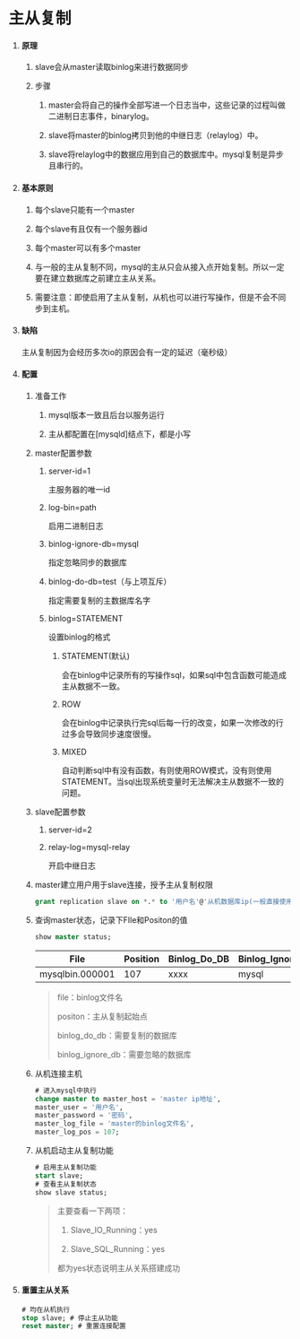 # 主从复制

1. #### 原理
   
   1. slave会从master读取binlog来进行数据同步
   
   2. 步骤
      
      1. master会将自己的操作全部写进一个日志当中，这些记录的过程叫做二进制日志事件，binarylog。
      
      2. slave将master的binlog拷贝到他的中继日志（relaylog）中。
      
      3. slave将relaylog中的数据应用到自己的数据库中。mysql复制是异步且串行的。

2. #### 基本原则
   
   1. 每个slave只能有一个master
   
   2. 每个slave有且仅有一个服务器id
   
   3. 每个master可以有多个master
   
   4. 与一般的主从复制不同，mysql的主从只会从接入点开始复制。所以一定要在建立数据库之前建立主从关系。
   
   5. 需要注意：即使启用了主从复制，从机也可以进行写操作，但是不会不同步到主机。

3. #### 缺陷
   
   主从复制因为会经历多次io的原因会有一定的延迟（毫秒级）

4. #### 配置
   
   1. 准备工作
      
      1. mysql版本一致且后台以服务运行
      
      2. 主从都配置在[mysqld]结点下，都是小写
   
   2. master配置参数
      
      1. server-id=1
         
         主服务器的唯一id
      
      2. log-bin=path
         
         启用二进制日志
      
      3. binlog-ignore-db=mysql
         
         指定忽略同步的数据库
      
      4. binlog-do-db=test（与上项互斥）
         
         指定需要复制的主数据库名字
      
      5. binlog=STATEMENT
         
         设置binlog的格式
         
         1. STATEMENT(默认)
            
            会在binlog中记录所有的写操作sql，如果sql中包含函数可能造成主从数据不一致。
         
         2. ROW
            
            会在binlog中记录执行完sql后每一行的改变，如果一次修改的行过多会导致同步速度很慢。
         
         3. MIXED
            
            自动判断sql中有没有函数，有则使用ROW模式，没有则使用STATEMENT。当sql出现系统变量时无法解决主从数据不一致的问题。
   
   3. slave配置参数
      
      1. server-id=2
      
      2. relay-log=mysql-relay
         
         开启中继日志
   
   4. master建立用户用于slave连接，授予主从复制权限
      
      ```sql
      grant replication slave on *.* to '用户名'@'从机数据库ip(一般直接使用%)' identified by '密码';
      ```
   
   5. 查询master状态，记录下FIle和Positon的值
      
      ```sql
      show master status;
      ```
      
      | File            | Position | Binlog_Do_DB | Binlog_Ignore_DB |
      | --------------- | -------- | ------------ | ---------------- |
      | mysqlbin.000001 | 107      | xxxx         | mysql            |
      
      > file：binlog文件名
      > 
      > positon：主从复制起始点
      > 
      > binlog_do_db：需要复制的数据库
      > 
      > binlog_ignore_db：需要忽略的数据库
   
   6. 从机连接主机
      
      ```sql
      # 进入mysql中执行
      change master to master_host = 'master ip地址',
      master_user = '用户名',
      master_password = '密码',
      master_log_file = 'master的binlog文件名',
      master_log_pos = 107;
      ```
   
   7. 从机启动主从复制功能
      
      ```sql
      # 启用主从复制功能
      start slave;
      # 查看主从复制状态
      show slave status;
      ```
      
      > 主要查看一下两项：
      > 
      > 1. Slave_IO_Running：yes
      > 
      > 2. Slave_SQL_Running：yes
      > 
      > 都为yes状态说明主从关系搭建成功

5. #### 重置主从关系
   
   ```sql
   # 均在从机执行
   stop slave; # 停止主从功能
   reset master; # 重置连接配置
   ```
